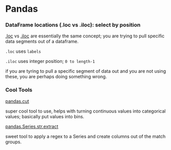 # Pandas

### DataFrame locations (.loc vs .iloc): select by position

[.loc](https://pandas.pydata.org/pandas-docs/stable/generated/pandas.DataFrame.loc.html) vs 
[.iloc](https://pandas.pydata.org/pandas-docs/stable/generated/pandas.DataFrame.iloc.html#pandas.DataFrame.iloc) are essentially 
the same concept; you are trying to pull specific data segments out of a dataframe. 

`.loc` uses `labels`

`.iloc` uses integer position; `0 to length-1`

if you are tyring to pull a specific segment of data out and you are not using these, you are perhaps doing something wrong.

### Cool Tools

[pandas.cut](https://pandas.pydata.org/pandas-docs/stable/generated/pandas.cut.html)

super cool tool to use, helps with turning continuous values into categorical values; basically put values into bins. 

[pandas.Series.str.extract](https://pandas.pydata.org/pandas-docs/stable/generated/pandas.Series.str.extract.html)

sweet tool to apply a regex to a Series and create columns out of the match groups.
